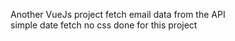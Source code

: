  Another VueJs project
 fetch email data from the API      
 simple date fetch  no css done for this project                             
